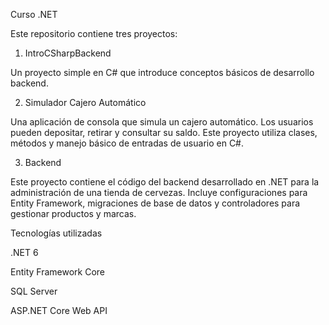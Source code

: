Curso .NET

Este repositorio contiene tres proyectos:

1. IntroCSharpBackend

Un proyecto simple en C# que introduce conceptos básicos de desarrollo backend.

2. Simulador Cajero Automático
   
Una aplicación de consola que simula un cajero automático. Los usuarios pueden depositar, retirar y consultar su saldo. Este proyecto utiliza clases, métodos y manejo básico de entradas de usuario en C#.

3. Backend

Este proyecto contiene el código del backend desarrollado en .NET para la administración de una tienda de cervezas. Incluye configuraciones para Entity Framework, migraciones de base de datos y controladores para gestionar productos y marcas.

Tecnologías utilizadas

.NET 6

Entity Framework Core

SQL Server

ASP.NET Core Web API
